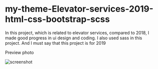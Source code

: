 # my-theme-Elevator-services-2019-html-css-bootstrap-scss
In this project, which is related to elevator services, compared to 2018, I made good progress in ui design and coding. I also used sass in this project. And I must say that this project is for 2019

Preview photo

![screenshot](https://github.com/arkhalaj/my-theme-Elevator-services-2019-html-css-bootstrap-scss/assets/169236874/634f0bf2-11e1-446e-88be-c707a95be576)
